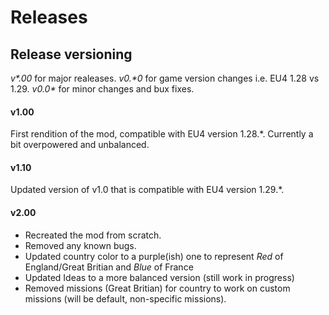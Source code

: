 # Releases

## Release versioning
_v\*.00_ for major realeases.
_v0.\*0_ for game version changes i.e. EU4 1.28 vs 1.29.
_v0.0\*_ for minor changes and bux fixes.

#### v1.00
First rendition of the mod, compatible with EU4 version 1.28.*. Currently a bit overpowered and unbalanced.

#### v1.10
Updated version of v1.0 that is compatible with EU4 version 1.29.*.

#### v2.00
- Recreated the mod from scratch.
- Removed any known bugs.
- Updated country color to a purple(ish) one to represent *Red* of England/Great Britian and *Blue* of France
- Updated Ideas to a more balanced version (still work in progress)
- Removed missions (Great Britian) for country to work on custom missions (will be default, non-specific missions).